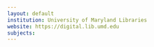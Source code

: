 ```yaml
---
layout: default
institution: University of Maryland Libraries
website: https://digital.lib.umd.edu
subjects: 
---
```

